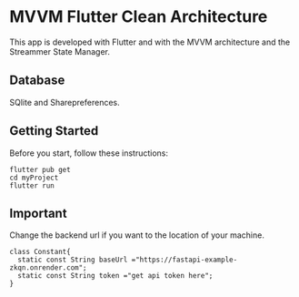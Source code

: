 # MVVM Flutter Clean Architecture

This app is developed with Flutter and with the MVVM architecture and the Streammer State Manager.

## Database

SQlite and Sharepreferences.

## Getting Started

Before you start, follow these instructions:

```
flutter pub get
cd myProject
flutter run
```

## Important
Change the backend url if you want to the location of your machine.
```
class Constant{
  static const String baseUrl ="https://fastapi-example-zkqn.onrender.com";
  static const String token ="get api token here";
}
```
